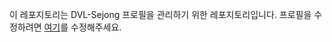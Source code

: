 이 레포지토리는 DVL-Sejong 프로필을 관리하기 위한 레포지토리입니다.
프로필을 수정하려면 [여기](https://github.com/SSAFY0916/.github/blob/main/profile/README.md)를 수정해주세요.